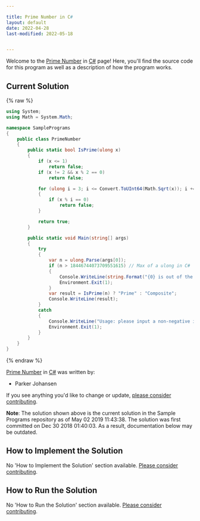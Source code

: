 ```yaml
---

title: Prime Number in C#
layout: default
date: 2022-04-28
last-modified: 2022-05-18


---
```


Welcome to the [Prime Number](https://sampleprograms.io/projects/prime-number) in [C#](https://sampleprograms.io/languages/c-sharp) page! Here, you'll find the source code for this program as well as a description of how the program works.

## Current Solution

{% raw %}

```c#
using System;
using Math = System.Math;

namespace SamplePrograms
{
    public class PrimeNumber
    {
        public static bool IsPrime(ulong x)
        {
            if (x <= 1)
                return false;
            if (x != 2 && x % 2 == 0)
                return false;

            for (ulong i = 3; i <= Convert.ToUInt64(Math.Sqrt(x)); i += 2)
            {
                if (x % i == 0)
                    return false;
            }

            return true;
        }

        public static void Main(string[] args)
        {
            try
            {
                var n = ulong.Parse(args[0]);
                if (n > 18446744073709551615) // Max of a ulong in C#
                {
                    Console.WriteLine(string.Format("{0} is out of the reasonable bounds for calculation.", n));
                    Environment.Exit(1);
                }
                var result = IsPrime(n) ? "Prime" : "Composite";
                Console.WriteLine(result);
            }
            catch
            {
                Console.WriteLine("Usage: please input a non-negative integer");
                Environment.Exit(1);
            }
        }
    }
}
```

{% endraw %}

[Prime Number](https://sampleprograms.io/projects/prime-number) in [C#](https://sampleprograms.io/languages/c-sharp) was written by:

- Parker Johansen

If you see anything you'd like to change or update, [please consider contributing](https://github.com/TheRenegadeCoder/sample-programs).

**Note**: The solution shown above is the current solution in the Sample Programs repository as of May 02 2019 11:43:38. The solution was first committed on Dec 30 2018 01:40:03. As a result, documentation below may be outdated.

## How to Implement the Solution

No 'How to Implement the Solution' section available. [Please consider contributing](https://github.com/TheRenegadeCoder/sample-programs-website).

## How to Run the Solution

No 'How to Run the Solution' section available. [Please consider contributing](https://github.com/TheRenegadeCoder/sample-programs-website).